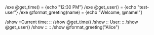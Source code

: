 /exe @get_time() = {echo "12:30 PM"}
/exe @get_user() = {echo "test-user"}
/exe @format_greeting(name) = {echo "Welcome, @name!"}

/show ::Current time: ::
/show @get_time()
/show ::
User: ::
/show @get_user()
/show ::
::
/show @format_greeting("Alice")